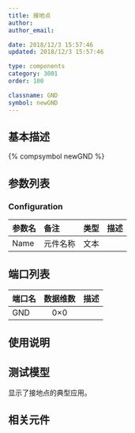 ```yaml
---
title: 接地点
author: 
author_email:

date: 2018/12/3 15:57:46
updated: 2018/12/3 15:57:46

type: components
category: 3001
order: 100

classname: GND
symbol: newGND
---
```

## 基本描述
{% compsymbol newGND %}

## 参数列表
### Configuration
| 参数名 | 备注 | 类型 | 描述 |
| :--- | :--- | :--: | :--- |
| Name | 元件名称 | 文本 |  |


## 端口列表

| 端口名 | 数据维数 | 描述 |
| :--- | :--:  | :--- |
| GND | 0×0 | |                   

## 使用说明


## 测试模型
[<test name>](<test link>)显示了接地点的典型应用。

## 相关元件


